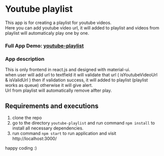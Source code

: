 # Youtube playlist
This app is for creating a playlist for youtube videos. <br/>
Here you can add youtube video url, it will added to playlist and videos from playlist will automaticaly play one by one.

### Full App Demo: <a href="https://jagannath-swarnkar.github.io/youtube-playlist/"> youtube-playlist </a>

### App description
This is only frontend in react.js and designed with material-ui. <br/>
when user will add url to textfield it will validate that url ( isYoutubeVideoUrl & isValidUrl ) then if validation success, it will added to playlist (playlist works as queue) otherwise it will give alert. <br/>
Url from playlist will automatically remove alfter play.

## Requirements and executions
1. clone the repo
2. go to the directory `youtube-playlist` and run command `npm install` to install all necessary dependencies. <br/>
3. run command `npm start` to run application and visit http://localhost:3000/

happy coding :)

